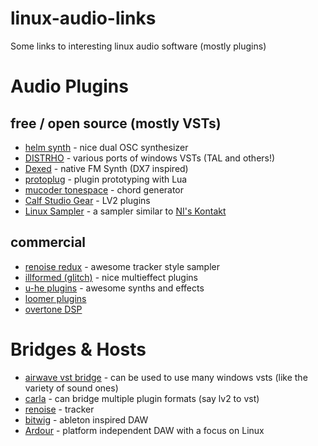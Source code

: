 # linux-audio-links
Some links to interesting linux audio software (mostly plugins)


# Audio Plugins

## free / open source (mostly VSTs)

* [helm synth](http://tytel.org/helm/) - nice dual OSC synthesizer
* [DISTRHO](http://distrho.sourceforge.net/) - various ports of windows VSTs (TAL and others!)
* [Dexed](https://github.com/asb2m10/dexed) - native FM Synth (DX7 inspired)
* [protoplug](http://www.osar.fr/protoplug/) - plugin prototyping with Lua
* [mucoder tonespace](http://www.mucoder.net/en/tonespace/) - chord generator
* [Calf Studio Gear](http://calf-studio-gear.org/) - LV2 plugins
* [Linux Sampler](http://www.linuxsampler.org/) - a sampler similar to [NI's Kontakt](http://www.native-instruments.com/de/products/komplete/samplers/kontakt-5/)

## commercial

* [renoise redux](http://www.renoise.com/products/redux) - awesome tracker style sampler
* [illformed (glitch)](http://illformed.com/) - nice multieffect plugins
* [u-he plugins](http://www.kvraudio.com/forum/viewtopic.php?f=31&t=424953) - awesome synths and effects
* [loomer plugins](http://www.loomer.co.uk/)
* [overtone DSP](http://www.overtonedsp.co.uk/)

# Bridges & Hosts

* [airwave vst bridge](https://github.com/phantom-code/airwave) - can be used to use many windows vsts (like the variety of sound ones)
* [carla](http://kxstudio.linuxaudio.org/Applications:Carla) - can bridge multiple plugin formats (say lv2 to vst)
* [renoise](http://www.renoise.com/p) - tracker
* [bitwig](https://www.bitwig.com/) - ableton inspired DAW
* [Ardour](http://ardour.org/) - platform independent DAW with a focus on Linux
